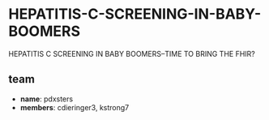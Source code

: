 # HEPATITIS-C-SCREENING-IN-BABY-BOOMERS

HEPATITIS C SCREENING IN BABY BOOMERS–TIME TO BRING THE FHIR?

## team

- **name**: pdxsters
- **members**: cdieringer3, kstrong7
